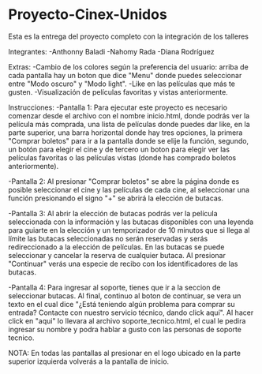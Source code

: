 # Proyecto-Cinex-Unidos
Esta es la entrega del proyecto completo con la integración de los talleres

Integrantes: -Anthonny Baladi -Nahomy Rada -Diana Rodríguez

Extras:
-Cambio de los colores según la preferencia del usuario: arriba de cada pantalla hay un boton que dice "Menu"
donde puedes seleccionar entre "Modo oscuro" y "Modo light".
-Like en las películas que más te gusten.
-Visualización de películas favoritas y vistas anteriormente.


Instrucciones:
-Pantalla 1: Para ejecutar este proyecto es necesario comenzar desde el archivo con el nombre inicio.html, 
donde podrás ver la película más comprada, una lista de películas donde puedes dar like, en la parte superior, 
una barra horizontal donde hay tres opciones, la primera "Comprar boletos" para ir a la pantalla
donde se elije la función, segundo, un botón para elegir el cine y de tercero un boton para elegir ver 
las películas favoritas o las películas vistas (donde has comprado boletos anteriormente).

-Pantalla 2: Al presionar "Comprar boletos" se abre la página donde es posible seleccionar el cine y las 
películas de cada cine, al seleccionar una función presionando el signo "+" se abrirá la elección de 
butacas.

-Pantalla 3: Al abrir la elección de butacas podrás ver la película seleccionada con la información y las butacas disponibles
con una leyenda para guiarte en la elección y un temporizador de 10 minutos que si llega al límite las butacas 
seleccionadas no serán reservadas y serás redireccionado a la elección de películas. En las butacas se puede seleccionar 
y cancelar la reserva de cualquier butaca. Al presionar "Continuar" verás una especie de recibo con los identificadores
de las butacas.

-Pantalla 4: Para ingresar al soporte, tienes que ir a la seccion de seleccionar butacas. Al final, continuo al boton de continuar, se vera un texto en el cual dice "¿Está teniendo algún problema para comprar su entrada? Contacte con nuestro servicio técnico, dando click aquí". Al hacer click en "aqui" lo llevara al archivo soporte_tecnico.html, el cual le pedira ingresar su nombre y podra hablar a gusto con las personas de soporte tecnico.


NOTA: En todas las pantallas al presionar en el logo ubicado en la parte superior izquierda volverás a la pantalla de inicio.
